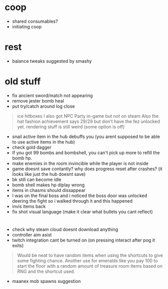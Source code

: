 # coop

* shared consumables?
* initiating coop

# rest

* balance tweaks suggested by smashy

# old stuff

* fix ancient sword/match not appearing
* remove jester bomb heal
* put try/catch around log close
> ice hitboxes
> I also got NPC Party in-game but not on steam
> Also the hat fashion achievement says 29/29 but don't have the fez unlocked yet.
> rendering stuff is still weird (some option is off)
* snail active item in the hub debuffs you (you arent supposed to be able to use active items in the hub)
* check gold dagger
* If you got 99 bombs and bombshell, you can't pick up more to refill the bomb hp.
* make enemies in the room invincible while the player is not inside
* game doesnt save contantly? why does progress reset after crashes? (it looks like just the hub doesnt save)
* bk still can become idle
* bomb shell makes hp diplay wrong
* items in chasms should dissappear
* I was on the final boss and i noticed the boss door was unlocked deering the fight so i walked through it and this happened
* invis items back
* fix shot visual language (make it clear what bullets you cant reflect)

#

* check why steam cloud doesnt download anything
* controller aim asist
* twitch integration cant be turned on (on pressing interact after pog it exits)
> Would be neat to have random items when using the shortcuts to give some fighting chance. Another use for emeralds like you pay 100 to start the floor with a random amount of treasure room items based on RNG and the shortcut used.
* maanex mob spawns suggestion

